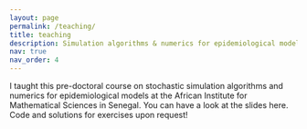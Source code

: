 ```yaml
---
layout: page
permalink: /teaching/
title: teaching
description: Simulation algorithms & numerics for epidemiological models
nav: true
nav_order: 4
---
```


I taught this pre-doctoral course on stochastic simulation algorithms and numerics for epidemiological models at the African Institute for Mathematical Sciences in Senegal.
You can have a look at the slides here.
Code and solutions for exercises upon request!
